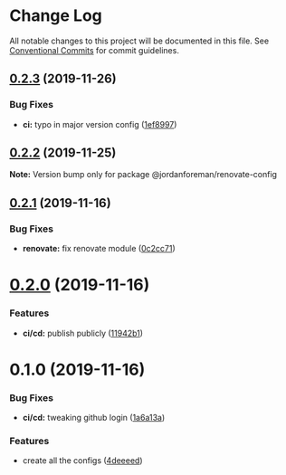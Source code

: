 # Change Log

All notable changes to this project will be documented in this file.
See [Conventional Commits](https://conventionalcommits.org) for commit guidelines.

## [0.2.3](https://github.com/JordanForeman/config/compare/@jordanforeman/renovate-config@0.2.2...@jordanforeman/renovate-config@0.2.3) (2019-11-26)


### Bug Fixes

* **ci:** typo in major version config ([1ef8997](https://github.com/JordanForeman/config/commit/1ef89978ea7bba534bb47b6733674b513c9f8935))





## [0.2.2](https://github.com/JordanForeman/config/compare/@jordanforeman/renovate-config@0.2.1...@jordanforeman/renovate-config@0.2.2) (2019-11-25)

**Note:** Version bump only for package @jordanforeman/renovate-config





## [0.2.1](https://github.com/JordanForeman/config/compare/@jordanforeman/renovate-config@0.2.0...@jordanforeman/renovate-config@0.2.1) (2019-11-16)


### Bug Fixes

* **renovate:** fix renovate module ([0c2cc71](https://github.com/JordanForeman/config/commit/0c2cc7143103bc076d32a56807fd7b5dbbe60381))





# [0.2.0](https://github.com/JordanForeman/config/compare/@jordanforeman/renovate-config@0.1.0...@jordanforeman/renovate-config@0.2.0) (2019-11-16)


### Features

* **ci/cd:** publish publicly ([11942b1](https://github.com/JordanForeman/config/commit/11942b114401fe481a53b81652e4bb0b530ab4e9))





# 0.1.0 (2019-11-16)


### Bug Fixes

* **ci/cd:** tweaking github login ([1a6a13a](https://github.com/JordanForeman/config/commit/1a6a13a749fc497f6d1d66771b605cce72d490f2))


### Features

* create all the configs ([4deeeed](https://github.com/JordanForeman/config/commit/4deeeed446c82364739a87bbef3891a04bbbf6e0))
